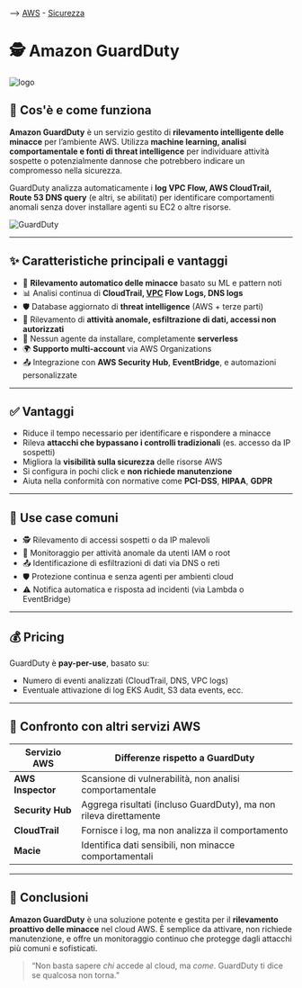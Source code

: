 --> [AWS](/00-Intro/AWS.md)  -  [Sicurezza](/09-Sicurezza-Compliance-Governance/Sicurezza-Compliance-Governance.md)
# 🕵️ Amazon GuardDuty

![logo](guardduty-logo.jpeg)

## 📘 Cos'è e come funziona

**Amazon GuardDuty** è un servizio gestito di **rilevamento intelligente delle minacce** per l’ambiente AWS. Utilizza **machine learning, analisi comportamentale e fonti di threat intelligence** per individuare attività sospette o potenzialmente dannose che potrebbero indicare un compromesso nella sicurezza.

GuardDuty analizza automaticamente i **log VPC Flow, AWS CloudTrail, Route 53 DNS query** (e altri, se abilitati) per identificare comportamenti anomali senza dover installare agenti su EC2 o altre risorse.

![GuardDuty](guardduty.png)

---

## ✨ Caratteristiche principali e vantaggi

- 🤖 **Rilevamento automatico delle minacce** basato su ML e pattern noti
- 📊 Analisi continua di **CloudTrail, [VPC](/03-CDN-e-Networking/Amazon-VPC.md) Flow Logs, DNS logs**
- 🛡️ Database aggiornato di **threat intelligence** (AWS + terze parti)
- 🧠 Rilevamento di **attività anomale, esfiltrazione di dati, accessi non autorizzati**
- 🔁 Nessun agente da installare, completamente **serverless**
- 🌍 **Supporto multi-account** via AWS Organizations
- 📤 Integrazione con **AWS Security Hub**, **EventBridge**, e automazioni personalizzate

---

## ✅ Vantaggi

- Riduce il tempo necessario per identificare e rispondere a minacce
- Rileva **attacchi che bypassano i controlli tradizionali** (es. accesso da IP sospetti)
- Migliora la **visibilità sulla sicurezza** delle risorse AWS
- Si configura in pochi click e **non richiede manutenzione**
- Aiuta nella conformità con normative come **PCI-DSS**, **HIPAA**, **GDPR**

---

## 🚀 Use case comuni

- 🕵️ Rilevamento di accessi sospetti o da IP malevoli
- 🧪 Monitoraggio per attività anomale da utenti IAM o root
- 📤 Identificazione di esfiltrazioni di dati via DNS o reti
- 🛡️ Protezione continua e senza agenti per ambienti cloud
- ⚠️ Notifica automatica e risposta ad incidenti (via Lambda o EventBridge)

---

## 💰 Pricing

GuardDuty è **pay-per-use**, basato su:

- Numero di eventi analizzati (CloudTrail, DNS, VPC logs)
- Eventuale attivazione di log EKS Audit, S3 data events, ecc.

---

## 🔄 Confronto con altri servizi AWS

| Servizio AWS          | Differenze rispetto a GuardDuty                                   |
|------------------------|--------------------------------------------------------------------|
| **AWS Inspector**     | Scansione di vulnerabilità, non analisi comportamentale           |
| **Security Hub**      | Aggrega risultati (incluso GuardDuty), ma non rileva direttamente |
| **CloudTrail**        | Fornisce i log, ma non analizza il comportamento                  |
| **Macie**             | Identifica dati sensibili, non minacce comportamentali            |

---

## 📌 Conclusioni

**Amazon GuardDuty** è una soluzione potente e gestita per il **rilevamento proattivo delle minacce** nel cloud AWS. È semplice da attivare, non richiede manutenzione, e offre un monitoraggio continuo che protegge dagli attacchi più comuni e sofisticati.

> “Non basta sapere *chi* accede al cloud, ma *come*. GuardDuty ti dice se qualcosa non torna.”

